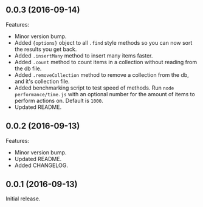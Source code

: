 ## 0.0.3 (2016-09-14)

Features:

 - Minor version bump.
 - Added `{options}` object to all `.find` style methods so you can now sort the results you get back.
 - Added `.insertMany` method to insert many items faster.
 - Added `.count` method to count items in a collection without reading from the db file.
 - Added `.removeCollection` method to remove a collection from the db, and it's collection file.
 - Added benchmarking script to test speed of methods. Run `node performance/time.js` with an optional number for the amount of items to perform actions on. Default is `1000`.
 - Updated README.

## 0.0.2 (2016-09-13)

Features:

 - Minor version bump.
 - Updated README.
 - Added CHANGELOG.


## 0.0.1 (2016-09-13)

Initial release.
